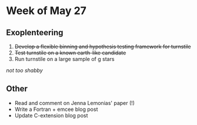 Week of May 27
==============

Exoplenteering
--------------

1. ~~Develop a flexible binning and hypothesis testing framework for turnstile~~
2. ~~Test turnstile on a known earth-like candidate~~
3. Run turnstile on a large sample of g stars

*not too shabby*

Other
-----

* Read and comment on Jenna Lemonias' paper (!)
* Write a Fortran + emcee blog post
* Update C-extension blog post
